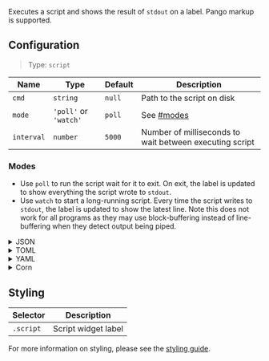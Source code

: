 Executes a script and shows the result of `stdout` on a label.
Pango markup is supported.

## Configuration

> Type: `script`

| Name       | Type                  | Default | Description                                             |
|------------|-----------------------|---------|---------------------------------------------------------|
| `cmd`      | `string`              | `null`  | Path to the script on disk                              |
| `mode`     | `'poll'` or `'watch'` | `poll`  | See [#modes](#modes)                                    |
| `interval` | `number`              | `5000`  | Number of milliseconds to wait between executing script |

### Modes

- Use `poll` to run the script wait for it to exit. On exit, the label is updated to show everything the script wrote to `stdout`.
- Use `watch` to start a long-running script. Every time the script writes to `stdout`, the label is updated to show the latest line.
    Note this does not work for all programs as they may use block-buffering instead of line-buffering when they detect output being piped. 

<details>
<summary>JSON</summary>

```json
{
  "end": [
    {
      "type": "script",
      "cmd": "/home/jake/.local/bin/phone-battery",
      "mode": "poll",
      "interval": 5000
    }
  ]
}

```

</details>

<details>
<summary>TOML</summary>

```toml
[[end]]
type = "script"
cmd = "/home/jake/.local/bin/phone-battery"
mode = "poll"
interval = 5000
```

</details>

<details>
<summary>YAML</summary>

```yaml
end:
  - type: "script"
    cmd: "/home/jake/.local/bin/phone-battery"
    mode: 'poll'
    interval : 5000
```

</details>

<details>
<summary>Corn</summary>

```corn
{
  end = [
    {
      type = "script"
      cmd = "/home/jake/.local/bin/phone-battery"
      mode = "poll"
      interval = 5000
    }
  ]
}
```

</details>

## Styling

| Selector  | Description         |
|-----------|---------------------|
| `.script` | Script widget label |

For more information on styling, please see the [styling guide](styling-guide).
